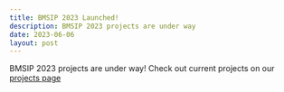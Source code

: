```yaml
---
title: BMSIP 2023 Launched!
description: BMSIP 2023 projects are under way
date: 2023-06-06
layout: post
---
```


BMSIP 2023 projects are under way! Check out current projects on our <a href="projects.html">projects page</a>
